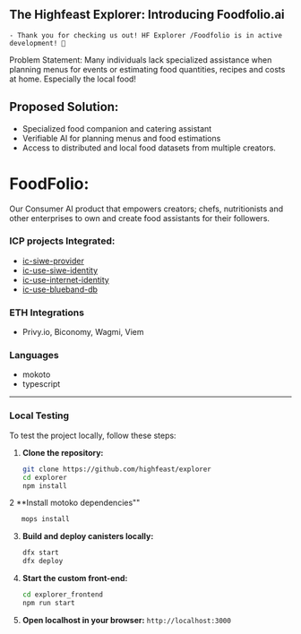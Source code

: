 ## The Highfeast Explorer: Introducing Foodfolio.ai

`- Thank you for checking us out! HF Explorer /Foodfolio is in active development! 🙇`

Problem Statement:
Many individuals lack specialized assistance when planning menus for events or estimating food quantities, recipes and costs at home. Especially the local food!

## Proposed Solution:

- Specialized food companion and catering assistant
- Verifiable AI for planning menus and food estimations
- Access to distributed and local food datasets from multiple creators.

# FoodFolio:

Our Consumer AI product that empowers creators; chefs, nutritionists and other enterprises to own and create food
assistants for their followers.

### ICP projects Integrated:

- [ic-siwe-provider](https://github.com/kristoferlund/ic-siwe/tree/main/packages/ic_siwe_provider)
- [ic-use-siwe-identity](https://github.com/kristoferlund/ic-siwe/tree/main/packages/ic-use-siwe-identity)
- [ic-use-internet-identity](https://github.com/kristoferlund/ic-use-internet-identity)
- [ic-use-blueband-db](https://github.com/highfeast/ic-use-blueband-db)

### ETH Integrations

- Privy.io, Biconomy, Wagmi, Viem

### Languages

- mokoto
- typescript

---

### Local Testing

To test the project locally, follow these steps:

1. **Clone the repository:**
   ```bash
   git clone https://github.com/highfeast/explorer
   cd explorer
   npm install
   ```

2 \*\*Install motoko dependencies""

```bash
   mops install
```

3. **Build and deploy canisters locally:**

   ```bash
   dfx start
   dfx deploy
   ```

4. **Start the custom front-end:**

   ```bash
   cd explorer_frontend
   npm run start
   ```

5. **Open localhost in your browser:**
   `http://localhost:3000`
